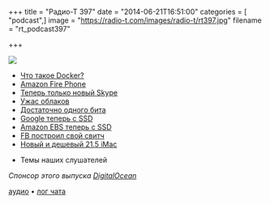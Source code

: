 +++
title = "Радио-Т 397"
date = "2014-06-21T16:51:00"
categories = [ "podcast",]
image = "https://radio-t.com/images/radio-t/rt397.jpg"
filename = "rt_podcast397"

+++

![](https://radio-t.com/images/radio-t/rt397.jpg)

* [Что такое Docker?](http://prsm.tc/nfOZLH)
* [Amazon Fire Phone](http://gigaom.com/2014/06/18/amazons-new-fire-phone-is-a-unique-4-7-inch-beast/)
* [Теперь только новый Skype](http://www.computerworld.com/s/article/9249275/Update_Skype_to_retire_recent_editions_for_Windows_Mac_upgrades_mandatory)
* [Ужас облаков](http://www.codespaces.com/)
* [Достаточно одного бита](http://www.cnbc.com/id/101769986)
* [Google теперь с SSD](http://venturebeat.com/2014/06/16/google-accelerates-storage-in-its-growing-public-cloud/)
* [Amazon EBS теперь с SSD](http://aws.amazon.com//blogs/aws/new-ssd-backed-elastic-block-storage)
* [FB построил свой свитч](http://gigaom.com/2014/06/18/facebook-has-built-its-own-switch-and-it-looks-a-lot-like-a-server/)
* [Новый и дешевый 21.5 iMac](http://www.apple.com/pr/library/2014/06/18Apple-Introduces-New-Entry-Level-21-5-inch-iMac.html)
- Темы наших слушателей

_Спонсор этого выпуска [DigitalOcean](https://www.digitalocean.com)_

[аудио](http://cdn.radio-t.com/rt_podcast397.mp3) • [лог чата](http://chat.radio-t.com/logs/radio-t-397.html)
<audio src="http://cdn.radio-t.com/rt_podcast397.mp3" preload="none"></audio>